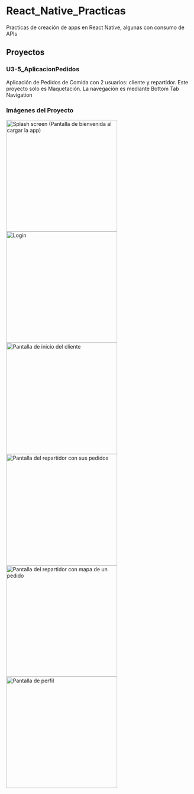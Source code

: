 # React_Native_Practicas

Practicas de creación de apps en React Native, algunas con consumo de APIs

## Proyectos

### U3-5_AplicacionPedidos
Aplicación de Pedidos de Comida con 2 usuarios: cliente y repartidor. Este proyecto solo es Maquetación.
La navegación es mediante Bottom Tab Navigation

### Imágenes del Proyecto

<img src="imagenes/AppPedidosSplashScreen.jpg" alt="Splash screen (Pantalla de bienvenida al cargar la app)" width="300"/>
<img src="imagenes/AppPedidosLoginScreen.jpg" alt="Login" width="300"/>
<img src="imagenes/AppPedidosInicioCliente.jpg" alt="Pantalla de inicio del cliente" width="300"/>
<img src="imagenes/AppPedidosRepartidor1.jpg" alt="Pantalla del repartidor con sus pedidos" width="300"/>
<img src="imagenes/AppPedidosRepartidor2.jpg" alt="Pantalla del repartidor con mapa de un pedido" width="300"/>
<img src="imagenes/AppPedidosPerfil.jpg" alt="Pantalla de perfil" width="300"/>


